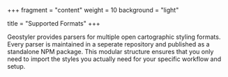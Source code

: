 +++
fragment = "content"
weight = 10
background = "light"

title = "Supported Formats"
+++

Geostyler provides parsers for multiple open cartographic styling formats. Every parser is 
maintained in a seperate repository and published as a standalone NPM package. This modular 
structure ensures that you only need to import the styles you actually need for 
your specific workflow and setup.


